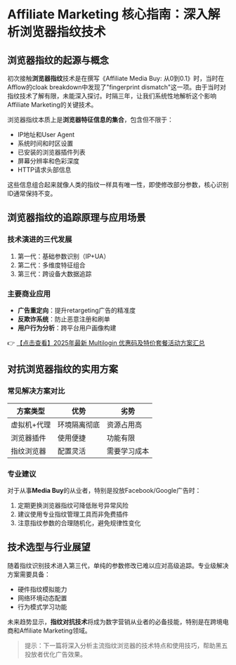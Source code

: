 # Affiliate Marketing 核心指南：深入解析浏览器指纹技术

## 浏览器指纹的起源与概念

初次接触**浏览器指纹**技术是在撰写《Affiliate Media Buy: 从0到0.1》时，当时在Afflow的cloak breakdown中发现了"fingerprint dismatch"这一项。由于当时对指纹技术了解有限，未能深入探讨。时隔三年，让我们系统性地解析这个影响Affiliate Marketing的关键技术。

浏览器指纹本质上是**浏览器特征信息的集合**，包含但不限于：
- IP地址和User Agent
- 系统时间和时区设置
- 已安装的浏览器插件列表
- 屏幕分辨率和色彩深度
- HTTP请求头部信息

这些信息组合起来就像人类的指纹一样具有唯一性，即使修改部分参数，核心识别ID通常保持不变。

## 浏览器指纹的追踪原理与应用场景

### 技术演进的三代发展
1. 第一代：基础参数识别（IP+UA）
2. 第二代：多维度特征组合
3. 第三代：跨设备大数据追踪

### 主要商业应用
- **广告重定向**：提升retargeting广告的精准度
- **反欺诈系统**：防止恶意注册和刷单
- **用户行为分析**：跨平台用户画像构建

👉 [【点击查看】2025年最新 Multilogin 优惠码及特价套餐活动方案汇总](https://bit.ly/multIlogin)

## 对抗浏览器指纹的实用方案

### 常见解决方案对比
| 方案类型 | 优势 | 劣势 |
|---------|------|------|
| 虚拟机+代理 | 环境隔离彻底 | 资源占用高 |
| 浏览器插件 | 使用便捷 | 功能有限 |
| 指纹浏览器 | 配置灵活 | 需要学习成本 |

### 专业建议
对于从事**Media Buy**的从业者，特别是投放Facebook/Google广告时：
1. 定期更换浏览器指纹可降低账号异常风险
2. 建议使用专业指纹管理工具而非免费插件
3. 注意指纹参数的合理随机化，避免规律性变化

## 技术选型与行业展望

随着指纹识别技术进入第三代，单纯的参数修改已难以应对高级追踪。专业级解决方案需要具备：
- 硬件指纹模拟能力
- 网络环境动态配置
- 行为模式学习功能

未来趋势显示，**指纹对抗技术**将成为数字营销从业者的必备技能，特别是在跨境电商和Affiliate Marketing领域。

> 提示：下一篇将深入分析主流指纹浏览器的技术特点和使用技巧，帮助黑五投放者优化广告效果。